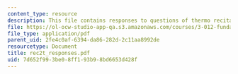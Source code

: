 ```yaml
---
content_type: resource
description: This file contains responses to questions of thermo recitation 2.
file: https://ol-ocw-studio-app-qa.s3.amazonaws.com/courses/3-012-fundamentals-of-materials-science-fall-2005/7d652f993be08ff193b98bd6653d428f_rec2t_responses.pdf
file_type: application/pdf
parent_uid: 2fe4c0af-6394-da86-282d-2c11aa8992de
resourcetype: Document
title: rec2t_responses.pdf
uid: 7d652f99-3be0-8ff1-93b9-8bd6653d428f
---
```

